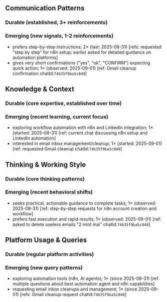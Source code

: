 ## Communication Patterns
### Durable (established, 3+ reinforcements)

### Emerging (new signals, 1-2 reinforcements)
- prefers step-by-step instructions; 2× (last: 2025-08-31) [refs: requested "step by step" for n8n setup; earlier asked for detailed guidance on automation platforms]
- gives very short confirmations ("yes", "ok", "CONFIRM") expecting quick action; 1× (observed: 2025-09-01) [ref: Gmail cleanup confirmation chatId:`74b35f9ba5c049`]

## Knowledge & Context
### Durable (core expertise, established over time)

### Emerging (recent learning, current focus)
- exploring workflow automation with n8n and LinkedIn integration; 1× (started: 2025-08-31) [ref: current chat discussing n8n setup and LinkedIn automation]
- interested in email inbox management/cleanup; 1× (started: 2025-09-01) [ref: requested Gmail cleanup chatId:`74b35f9ba5c049`]

## Thinking & Working Style
### Durable (core thinking patterns)

### Emerging (recent behavioral shifts)
- seeks practical, actionable guidance to complete tasks; 1× (observed: 2025-08-31) [ref: step-by-step requests for n8n account creation and workflow]
- prefers fast execution and rapid results; 1× (observed: 2025-09-01) [ref: asked to delete useless emails "2 mint mai" chatId:`74b35f9ba5c049`]

## Platform Usage & Queries
### Durable (regular platform activities)

### Emerging (new query patterns)
- exploring automation tools (n8n, AI agents); 1× (since 2025-08-31) [ref: multiple questions about best automation agent and n8n capabilities]
- requesting email inbox cleanups and management; 1× (since 2025-09-01) [refs: Gmail cleanup request chatId:`74b35f9ba5c049`]